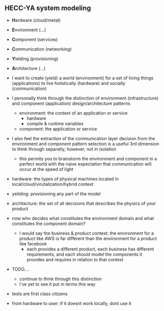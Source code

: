 ## HECC-YA system modeling

- **H**ardware (cloud/metal)
- **E**nvironment (...)
- **C**omponent (services)
- **C**ommunication (networking)
- **Y**ielding (provisioning)
- **A**rchitecture (...)

- I want to create (yield) a world (environment) for a set of living things (applications) to live holistically (hardware) and socially (communication)

- I personally think through the distinction of environment (infrastructure) and component (application) design/architecture patterns

  - environment: the context of an application or service
    - hardware
    - compile & runtime variables
  - component: the application or service

- I also feel the extraction of the communication layer decision from the environment and component pattern selection is a useful 3rd dimension to think through separatly, however, not in isolation

  - this permits you to brainstorm the environment and component in a perfect world with the naive expectation that communication will occur at the speed of light

- hardware: the types of physical machines located in local/cloud/virutalization/hybrid context
- yeilding: provisioning any part of the model
- architecture: the set of all decisions that describes the physics of your product

- now who decides what constitutes the environment domain and what constitutes the component domain?
  - I would say the business & product context: the environment for a product like AWS is far different than the environment for a product like facebook
    - each provides a different product, each business has different requirements, and each should model the components it provides and requires in relation to that context
- TODO....

  - continue to think through this distinction
  - i've yet to see it put in terms this way

- tests are first class citizens
- from hardware to user: if it doesnt work locally, dont use it
